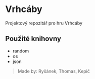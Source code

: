 # **Vrhcáby**

Projektový repozitář pro hru Vrhcáby

## Použité knihovny
- random
- os
- json

> Made by: Ryšánek, Thomas, Kepič
